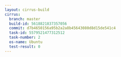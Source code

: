 ```yaml
---
layout: cirrus-build
cirrus:
  branch: master
  build-id: 5618821837357056
  commit: d7b4650156a95b2a2a8b45643080d8d15de541c4
  task-id: 5579521477312512
  task-number: 2
  os-name: Ubuntu
  test-result: 0
---
```

